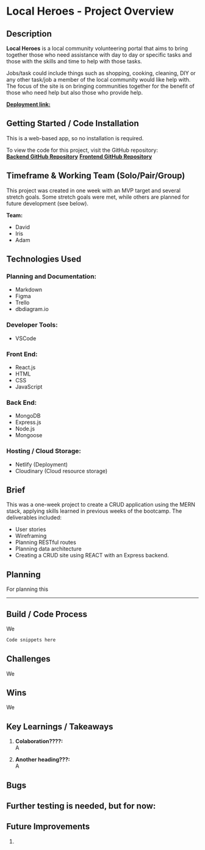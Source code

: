 # Local Heroes - Project Overview

## Description

**Local Heroes** is a local community volunteering portal that aims to bring together those who need assistance with day to day or specific tasks and those with the skills and time to help with those tasks. 

Jobs/task could include things such as shopping, cooking, cleaning, DIY or any other task/job a member of the local community would like help with. The focus of the site is on bringing communities together for the benefit of those who need help but also those who provide help. 


[**Deployment link:**]()

## Getting Started / Code Installation

This is a web-based app, so no installation is required. 

To view the code for this project, visit the GitHub repository:  
[**Backend GitHub Repository**](https://github.com/Archietheowl/local-heroes-backend)
[**Frontend GitHub Repository**](https://github.com/Archietheowl/local-heroes-frontend)

## Timeframe & Working Team (Solo/Pair/Group)

This project was created in one week with an MVP target and several stretch goals. Some stretch goals were met, while others are planned for future development (see below).

**Team:**
- David
- Iris
- Adam

## Technologies Used

### Planning and Documentation:
- Markdown
- Figma
- Trello
- dbdiagram.io

### Developer Tools:
- VSCode

### Front End:
- React.js
- HTML
- CSS
- JavaScript

### Back End:
- MongoDB
- Express.js
- Node.js
- Mongoose

### Hosting / Cloud Storage:
- Netlify (Deployment)
- Cloudinary (Cloud resource storage)

## Brief

This was a one-week project to create a CRUD application using the MERN stack, applying skills learned in previous weeks of the bootcamp. The deliverables included:
- User stories
- Wireframing
- Planning RESTful routes
- Planning data architecture
- Creating a CRUD site using REACT with an Express backend.

## Planning

For planning this 

---

## Build / Code Process

We

```html
Code snippets here
```


## Challenges

We


## Wins

We 

## Key Learnings / Takeaways

1. **Colaboration????:**  
   A

2. **Another heading???:**  
   A

## Bugs

Further testing is needed, but for now:
- 

## Future Improvements

1. 
